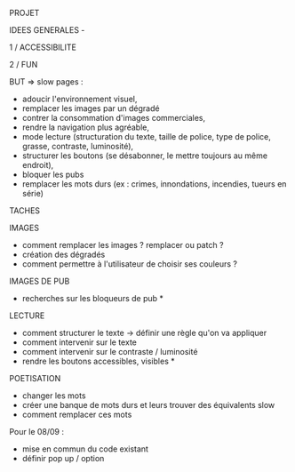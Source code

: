 PROJET

IDEES GENERALES - 

1 / ACCESSIBILITE

2 / FUN

BUT => slow pages : 
- adoucir l'environnement visuel, 
- remplacer les images par un dégradé
- contrer la consommation d'images commerciales, 
- rendre la navigation plus agréable, 
- mode lecture (structuration du texte, taille de police, type de police, grasse, contraste, luminosité), 
- structurer les boutons (se désabonner, le mettre toujours au même endroit), 
- bloquer les pubs
- remplacer les mots durs (ex : crimes, innondations, incendies, tueurs en série)

TACHES 

IMAGES
- comment remplacer les images ? remplacer ou patch ?
- création des dégradés
- comment permettre à l'utilisateur de choisir ses couleurs ?

IMAGES DE PUB
- recherches sur les bloqueurs de pub *

LECTURE
- comment structurer le texte -> définir une règle qu'on va appliquer
- comment intervenir sur le texte
- comment intervenir sur le contraste / luminosité
- rendre les boutons accessibles, visibles *

POETISATION
- changer les mots
- créer une banque de mots durs et leurs trouver des équivalents slow
- comment remplacer ces mots 

Pour le 08/09 :
- mise en commun du code existant
- définir pop up / option



